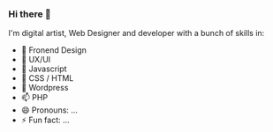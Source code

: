 ### Hi there 👋

I'm digital artist, Web Designer and developer with a bunch of skills in:
- 🔭 Fronend Design
- 🌱 UX/UI
- 👯 Javascript
- 🤔 CSS / HTML
- 💬 Wordpress
- 📫 PHP
- 😄 Pronouns: ...
- ⚡ Fun fact: ...

